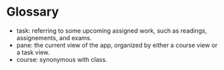 # Glossary
- task: referring to some upcoming assigned work, such as readings, assignements, and exams.
- pane: the current view of the app, organized by either a course view or a task view.
- course: synonymous with class.